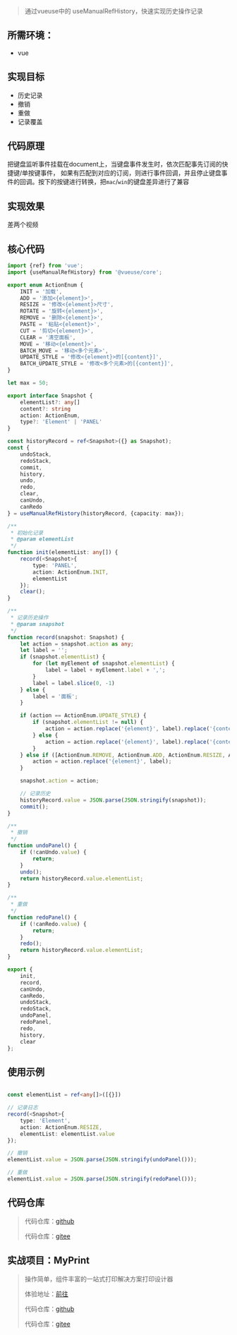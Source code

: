 > 通过vueuse中的 useManualRefHistory，快速实现历史操作记录

## 所需环境：

- vue

## 实现目标

- 历史记录
- 撤销
- 重做
- 记录覆盖

## 代码原理

把键盘监听事件挂载在document上，当键盘事件发生时，依次匹配事先订阅的快捷键/单按键事件，
如果有匹配到对应的订阅，则进行事件回调，并且停止键盘事件的回调。按下的按键进行转换，把`mac`/`win`的键盘差异进行了兼容

## 实现效果

差两个视频

## 核心代码

```ts
import {ref} from 'vue';
import {useManualRefHistory} from '@vueuse/core';

export enum ActionEnum {
    INIT = '加载',
    ADD = '添加<{element}>',
    RESIZE = '修改<{element}>尺寸',
    ROTATE = '旋转<{element}>',
    REMOVE = '删除<{element}>',
    PASTE = '粘贴<{element}>',
    CUT = '剪切<{element}>',
    CLEAR = '清空面板',
    MOVE = '移动<{element}>',
    BATCH_MOVE = '移动<多个元素>',
    UPDATE_STYLE = '修改<{element}>的[{content}]',
    BATCH_UPDATE_STYLE = '修改<多个元素>的[{content}]',
}

let max = 50;

export interface Snapshot {
    elementList?: any[]
    content?: string
    action: ActionEnum,
    type?: 'Element' | 'PANEL'
}

const historyRecord = ref<Snapshot>({} as Snapshot);
const {
    undoStack,
    redoStack,
    commit,
    history,
    undo,
    redo,
    clear,
    canUndo,
    canRedo
} = useManualRefHistory(historyRecord, {capacity: max});

/**
 * 初始化记录
 * @param elementList
 */
function init(elementList: any[]) {
    record(<Snapshot>{
        type: 'PANEL',
        action: ActionEnum.INIT,
        elementList
    });
    clear();
}

/**
 * 记录历史操作
 * @param snapshot
 */
function record(snapshot: Snapshot) {
    let action = snapshot.action as any;
    let label = '';
    if (snapshot.elementList) {
        for (let myElement of snapshot.elementList) {
            label = label + myElement.label + ',';
        }
        label = label.slice(0, -1)
    } else {
        label = '面板';
    }

    if (action == ActionEnum.UPDATE_STYLE) {
        if (snapshot.elementList != null) {
            action = action.replace('{element}', label).replace('{content}', snapshot.content);
        } else {
            action = action.replace('{element}', label).replace('{content}', snapshot.content);
        }
    } else if ([ActionEnum.REMOVE, ActionEnum.ADD, ActionEnum.RESIZE, ActionEnum.ROTATE, ActionEnum.MOVE].includes(action)) {
        action = action.replace('{element}', label);
    }

    snapshot.action = action;

    // 记录历史
    historyRecord.value = JSON.parse(JSON.stringify(snapshot));
    commit();
}

/**
 * 撤销
 */
function undoPanel() {
    if (!canUndo.value) {
        return;
    }
    undo();
    return historyRecord.value.elementList;
}

/**
 * 重做
 */
function redoPanel() {
    if (!canRedo.value) {
        return;
    }
    redo();
    return historyRecord.value.elementList;
}

export {
    init,
    record,
    canUndo,
    canRedo,
    undoStack,
    redoStack,
    undoPanel,
    redoPanel,
    redo,
    history,
    clear
};
```

## 使用示例

```ts

const elementList = ref<any[]>([{}])

// 记录日志
record(<Snapshot>{
    type: 'Element',
    action: ActionEnum.RESIZE,
    elementList: elementList.value
});

// 撤销
elementList.value = JSON.parse(JSON.stringify(undoPanel()));

// 重做
elementList.value = JSON.parse(JSON.stringify(redoPanel()));
```

## 代码仓库

> 代码仓库：[github](https://github.com/MyPrintDesign/myprint-blogs/tree/main/operation-history)
>
> 代码仓库：[gitee](https://gitee.com/MyPrintDesign/myprint-blogs/tree/main/operation-history)

## 实战项目：MyPrint

> 操作简单，组件丰富的一站式打印解决方案打印设计器
>
> 体验地址：[前往](https://demo.cfcss.top)
>
> 代码仓库：[github](https://github.com/MyPrintDesign/myprint)
>
> 代码仓库：[gitee](https://gitee.com/MyPrintDesign/myprint)
